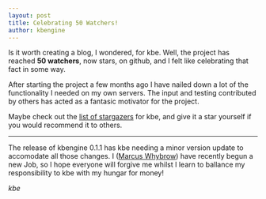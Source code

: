 ```yaml
---
layout: post
title: Celebrating 50 Watchers!
author: kbengine
---
```


Is it worth creating a blog, I wondered, for kbe. Well, the project has reached **50 watchers**, now stars, on github, and I felt like celebrating that fact in some way.

After starting the project a few months ago I have nailed down a lot of the functionality I needed on my own servers. The input and testing contributed by others has acted as a fantasic motivator for the project.

Maybe check out the [list of stargazers][stargazers] for kbe, and give it a star yourself if you would recommend it to others.

---

The release of kbengine 0.1.1 has kbe needing a minor version update to accomodate all those changes. I ([Marcus Whybrow][me]) have recently begun a new Job, so I hope everyone will forgive me whilst I learn to ballance my responsibility to kbe with my hungar for money!

*kbe*

[stargazers]: https://github.com/kbengine/kbengine/stargazers
[me]: https://github.com/kbengine